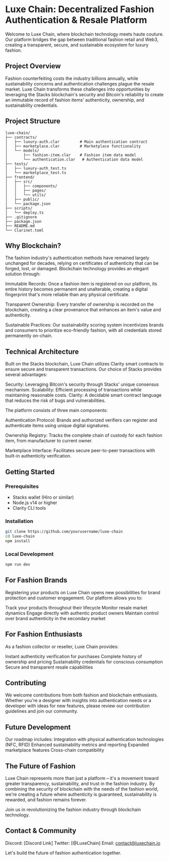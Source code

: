# Luxe Chain: Decentralized Fashion Authentication & Resale Platform

Welcome to Luxe Chain, where blockchain technology meets haute couture. Our platform bridges the gap between traditional fashion retail and Web3, creating a transparent, secure, and sustainable ecosystem for luxury fashion.

## Project Overview

Fashion counterfeiting costs the industry billions annually, while sustainability concerns and authentication challenges plague the resale market. Luxe Chain transforms these challenges into opportunities by leveraging the Stacks blockchain's security and Bitcoin's reliability to create an immutable record of fashion items' authenticity, ownership, and sustainability credentials.

## Project Structure
```
luxe-chain/
├── contracts/
│   ├── luxury-auth.clar         # Main authentication contract
│   ├── marketplace.clar         # Marketplace functionality
│   └── models/
│       ├── fashion-item.clar    # Fashion item data model
│       └── authentication.clar   # Authentication data model
├── tests/
│   ├── luxury-auth_test.ts
│   └── marketplace_test.ts
├── frontend/
│   ├── src/
│   │   ├── components/
│   │   ├── pages/
│   │   └── utils/
│   ├── public/
│   └── package.json
├── scripts/
│   └── deploy.ts
├── .gitignore
├── package.json
├── README.md
└── Clarinet.toml
```

## Why Blockchain?

The fashion industry's authentication methods have remained largely unchanged for decades, relying on certificates of authenticity that can be forged, lost, or damaged. Blockchain technology provides an elegant solution through:

Immutable Records: Once a fashion item is registered on our platform, its entire history becomes permanent and unalterable, creating a digital fingerprint that's more reliable than any physical certificate.

Transparent Ownership: Every transfer of ownership is recorded on the blockchain, creating a clear provenance that enhances an item's value and authenticity.

Sustainable Practices: Our sustainability scoring system incentivizes brands and consumers to prioritize eco-friendly fashion, with all credentials stored permanently on-chain.

## Technical Architecture

Built on the Stacks blockchain, Luxe Chain utilizes Clarity smart contracts to ensure secure and transparent transactions. Our choice of Stacks provides several advantages:

Security: Leveraging Bitcoin's security through Stacks' unique consensus mechanism.
Scalability: Efficient processing of transactions while maintaining reasonable costs.
Clarity: A decidable smart contract language that reduces the risk of bugs and vulnerabilities.

The platform consists of three main components:

Authentication Protocol: Brands and authorized verifiers can register and authenticate items using unique digital signatures.

Ownership Registry: Tracks the complete chain of custody for each fashion item, from manufacturer to current owner.

Marketplace Interface: Facilitates secure peer-to-peer transactions with built-in authenticity verification.

## Getting Started

### Prerequisites
- Stacks wallet (Hiro or similar)
- Node.js v14 or higher
- Clarity CLI tools

### Installation
```bash
git clone https://github.com/yourusername/luxe-chain
cd luxe-chain
npm install
```

### Local Development
```bash
npm run dev
```

## For Fashion Brands

Registering your products on Luxe Chain opens new possibilities for brand protection and customer engagement. Our platform allows you to:

Track your products throughout their lifecycle
Monitor resale market dynamics
Engage directly with authentic product owners
Maintain control over brand authenticity in the secondary market

## For Fashion Enthusiasts

As a fashion collector or reseller, Luxe Chain provides:

Instant authenticity verification for purchases
Complete history of ownership and pricing
Sustainability credentials for conscious consumption
Secure and transparent resale capabilities

## Contributing

We welcome contributions from both fashion and blockchain enthusiasts. Whether you're a designer with insights into authentication needs or a developer with ideas for new features, please review our contribution guidelines and join our community.

## Future Development

Our roadmap includes:
Integration with physical authentication technologies (NFC, RFID)
Enhanced sustainability metrics and reporting
Expanded marketplace features
Cross-chain compatibility

## The Future of Fashion

Luxe Chain represents more than just a platform – it's a movement toward greater transparency, sustainability, and trust in the fashion industry. By combining the security of blockchain with the needs of the fashion world, we're creating a future where authenticity is guaranteed, sustainability is rewarded, and fashion remains forever.

Join us in revolutionizing the fashion industry through blockchain technology.

## Contact & Community

Discord: [Discord Link]
Twitter: [@LuxeChain]
Email: contact@luxechain.io

Let's build the future of fashion authentication together.
